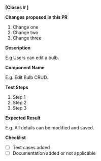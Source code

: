 **[Closes # ]**

**Changes proposed in this PR**
1. Change one
2. Change two
3. Change three

**Description**

E.g Users can edit a bulb.

**Component Name**

E.g. Edit Bulb CRUD.

**Test Steps**
1. Step 1
2. Step 2
3. Step 3

**Expected Result**

E.g. All details can be modified and saved.

**Checklist**
- [ ] Test cases added
- [ ] Documentation added or not applicable
